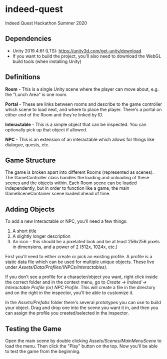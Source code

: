# indeed-quest
 Indeed Quest Hackathon Summer 2020

## Dependencies

- Unity 2019.4.6f (LTS): https://unity3d.com/get-unity/download
- If you want to build the project, you'll also need to download the WebGL build tools (when installing Unity)

## Definitions

**Room** - This is a single Unity scene where the player can move about, e.g. the "Lunch Area" is one room.

**Portal** - These are links between rooms and describe to the game controller which scene to load next, and where to place the player. There's a portal on either end of the Room and they're linked by ID.

**Interactable** - This is a simple object that can be inspected. You can optionally pick up that object if allowed.

**NPC** - This is an extension of an interactable which allows for things like dialogue, quests, etc.

## Game Structure

The game is broken apart into different Rooms (represented as scenes). The GameController class handles the loading and unloading of these scenes and the objects within. Each Room scene can be loaded independently, but in order to function like a game, the main GameSceneContainer scene loaded ahead of time.

## Adding Objects

To add a new Interactable or NPC, you'll need a few things:

1. A short title
2. A slightly longer description
3. An icon - this should be a pixelated look and be at least 256x256 pixels in dimensions, and a power of 2 (512x, 1024x, etc.)

First you'll need to either create or pick an existing profile. A profile is a static data file which can be used for multiple unique objects. These live under *Assets/Data/Profiles/(NPCs/Interactables)*.

If you don't see a profile for a character/object you want, right click inside the correct folder and in the context menu, go to *Create -> Indeed -> Interactable Profile (or) NPC Profile*. This will create a file in the directory and on the right in the inspector, you'll be able to customize it.

In the *Assets/Prefabs* folder there's several prototypes you can use to build your object. Drag and drop one into the scene you want it in, and then you can assign the profile you created/selected in the inspector.

## Testing the Game

Open the main scene by double clicking *Assets/Scenes/MainMenuScene* to load the menu. Then click the "Play" button on the top. Now you'll be able to test the game from the beginning.
